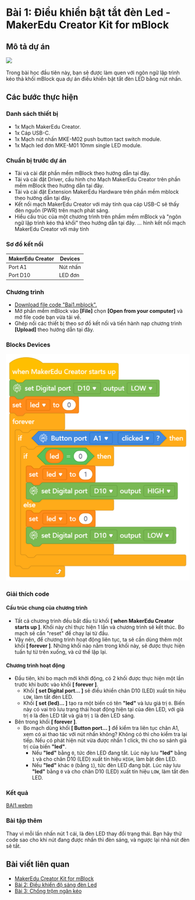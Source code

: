 # Bài 1: Điều khiển bật tắt đèn Led - MakerEdu Creator Kit for mBlock

## Mô tả dự án

![](/ex/less01/image/BAI1.png)

Trong bài học đầu tiên này, bạn sẽ được làm quen với ngôn ngữ lập trình kéo thả khối mBlock qua dự án điều khiển bật tắt đèn LED bằng nút nhấn.

## Các bước thực hiện

### Danh sách thiết bị

- 1x Mạch MakerEdu Creator.
- 1x Cáp USB-C.
- 1x Mạch nút nhấn MKE-M02 push button tact switch module.
- 1x Mạch led đơn MKE-M01 10mm single LED module.

### Chuẩn bị trước dự án

- Tải và cài đặt phần mềm mBlock theo hướng dẫn tại đây.
- Tải và cài đặt Driver, cấu hình cho Mạch MakerEdu Creator trên phần mềm mBlock theo hướng dẫn tại đây.
- Tải và cài đặt Extension MakerEdu Hardware trên phần mềm mblock theo hướng dẫn tại đây.
- Kết nối mạch MakerEdu Creator với máy tính qua cáp USB-C sẽ thấy đèn nguồn (PWR) trên mạch phát sáng.
- Hiểu cấu trúc của một chương trình trên phầm mềm mBlock và "ngôn ngữ lập trình kéo thả khối" theo hướng dẫn tại đây.
... hình kết nối mạch MakerEdu Creator với máy tính

### Sơ đồ kết nối

| MakerEdu Creator | Devices  |
|------------------|----------|
| Port A1          | Nút nhấn |
| Port D10         | LED đơn  |

### Chương trình

- [Download file code "Bai1.mblock".](/ex/less01/mBlock5/Bai1.mblock)
- Mở phần mềm mBlock vào **[File]** chọn **[Open from your computer]** và mở file code bạn vừa tải về.
- Ghép nối các thiết bị theo sơ đồ kết nối và tiến hành nạp chương trình **[Upload]** theo hướng dẫn tại đây.

### Blocks Devices

![](/ex/less01/image/524px-Creator_mBlock_Bai_1.png)

### Giải thích code

#### Cấu trúc chung của chương trình

- Tất cả chương trình đều bắt đầu từ khối **[ when MakerEdu Creator starts up ]**. Khối này chỉ thực hiện 1 lần và chương trình sẽ kết thúc. Bo mạch sẽ cần "reset" để chạy lại từ đầu.
- Vậy nên, để chương trình hoạt động liên tục, ta sẽ cần dùng thêm một khối **[ forever ]**. Những khối nào nằm trong khối này, sẽ được thực hiện tuần tự từ trên xuống, và cứ thế lặp lại.

#### Chương trình hoạt động

- Đầu tiên, khi bo mạch mới khởi động, có 2 khối được thực hiện một lần trước khi bước vào khối **[ forever ]**.
  - Khối **[ set Digital port... ]** sẽ điều khiển chân D10 (LED) xuất tín hiệu `LOW`, làm tắt đèn LED.
  - Khối **[ set (led)... ]** tạo ra một biến có tên **"led"** và lưu giá trị `0`. Biến này có vai trò lưu trạng thái hoạt động hiện tại của đèn LED, với giá trị `0` là đèn LED tắt và giá trị `1` là đèn LED sáng.
- Bên trong khối **[ forever ]**.
  - Bo mạch dùng khối **[ Button port... ]** để kiểm tra liên tục chân A1, xem có ai thao tác với nút nhấn không? Không có thì cho kiểm tra lại tiếp. Nếu có phát hiện nút vừa được nhấn 1 click, thì cho so sánh giá trị của biến **"led"**.
    - Nếu **"led"** bằng `0`, tức đèn LED đang tắt. Lúc này lưu **"led"** bằng `1` và cho chân D10 (LED) xuất tín hiệu `HIGH`, làm bật đèn LED.
    - Nếu **"led"** khác `0` (bằng `1`), tức đèn LED đang bật. Lúc này lưu **"led"** bằng `0` và cho chân D10 (LED) xuất tín hiệu `LOW`, làm tắt đèn LED.

### Kết quả

[BAI1.webm](https://github.com/user-attachments/assets/2b19da8d-537f-479c-acc2-e317cbcc7292)

### Bài tập thêm

Thay vì mỗi lần nhấn nút 1 cái, là đèn LED thay đổi trạng thái. Bạn hãy thử code sao cho khi nút đang được nhấn thì đèn sáng, và ngược lại nhả nút đèn sẽ tắt.


## Bài viết liên quan

- [MakerEdu Creator Kit for mBlock](/README.md)
- [Bài 2: Điều khiển độ sáng đèn Led](/ex/less02/README.md)
- [Bài 3: Chống trộm ngăn kéo](/ex/less03/README.md)
